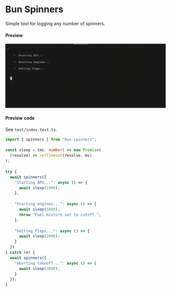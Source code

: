 # Bun Spinners

Simple tool for logging any number of spinners.

#### Preview

![](/assets/spinners-demo.gif)

#### Preview code

See `test/index.test.ts`.

```ts
import { spinners } from "bun-spinners";

const sleep = (ms: number) => new Promise(
  (resolve) => setTimeout(resolve, ms)
);

try {
  await spinners({
    "Starting APU...": async () => {
      await sleep(1000);
    },

    "Starting engines...": async () => {
      await sleep(5000);
      throw "Fuel mixture set to cutoff.";
    },

    "Setting flaps...": async () => {
      await sleep(2000);
    }
  })
} catch (e) {
  await spinners({
    "Aborting takeoff...": async () => {
      await sleep(3000);
    }
  });
}
```